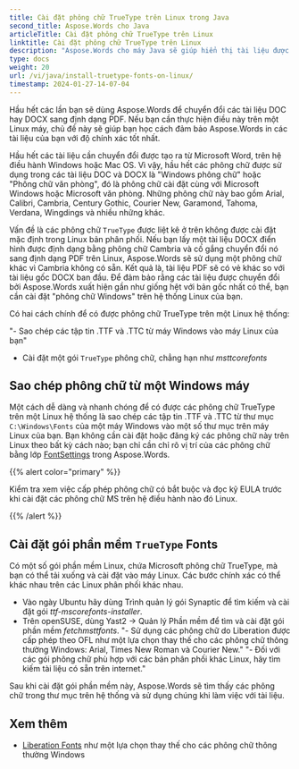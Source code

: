 ```yaml
---
title: Cài đặt phông chữ TrueType trên Linux trong Java
second_title: Aspose.Words cho Java
articleTitle: Cài đặt phông chữ TrueType trên Linux
linktitle: Cài đặt phông chữ TrueType trên Linux
description: "Aspose.Words cho máy Java sẽ giúp hiển thị tài liệu được tạo ra bằng Microsoft Word trên một máy Linux với độ chính xác cao nhất."
type: docs
weight: 20
url: /vi/java/install-truetype-fonts-on-linux/
timestamp: 2024-01-27-14-07-04
---
```


Hầu hết các lần bạn sẽ dùng Aspose.Words để chuyển đổi các tài liệu DOC hay DOCX sang định dạng PDF. Nếu bạn cần thực hiện điều này trên một Linux máy, chủ đề này sẽ giúp bạn học cách đảm bảo Aspose.Words in các tài liệu của bạn với độ chính xác tốt nhất.

Hầu hết các tài liệu cần chuyển đổi được tạo ra từ Microsoft Word, trên hệ điều hành Windows hoặc Mac OS. Vì vậy, hầu hết các phông chữ được sử dụng trong các tài liệu DOC và DOCX là "Windows phông chữ" hoặc "Phông chữ văn phòng", đó là phông chữ cài đặt cùng với Microsoft Windows hoặc Microsoft văn phòng. Những phông chữ này bao gồm Arial, Calibri, Cambria, Century Gothic, Courier New, Garamond, Tahoma, Verdana, Wingdings và nhiều những khác.

Vấn đề là các phông chữ `TrueType` được liệt kê ở trên không được cài đặt mặc định trong Linux bản phân phối. Nếu bạn lấy một tài liệu DOCX điển hình được định dạng bằng phông chữ Cambria và cố gắng chuyển đổi nó sang định dạng PDF trên Linux, Aspose.Words sẽ sử dụng một phông chữ khác vì Cambria không có sẵn. Kết quả là, tài liệu PDF sẽ có vẻ khác so với tài liệu gốc DOCX ban đầu. Để đảm bảo rằng các tài liệu được chuyển đổi bởi Aspose.Words xuất hiện gần như giống hệt với bản gốc nhất có thể, bạn cần cài đặt "phông chữ Windows" trên hệ thống Linux của bạn.

Có hai cách chính để có được phông chữ TrueType trên một Linux hệ thống:

"- Sao chép các tập tin .TTF và .TTC từ máy Windows vào máy Linux của bạn"
- Cài đặt một gói `TrueType` phông chữ, chẳng hạn như *msttcorefonts*

## Sao chép phông chữ từ một Windows máy

Một cách dễ dàng và nhanh chóng để có được các phông chữ TrueType trên một Linux hệ thống là sao chép các tập tin .TTF và .TTC từ thư mục `C:\Windows\Fonts` của một máy Windows vào một số thư mục trên máy Linux của bạn. Bạn không cần cài đặt hoặc đăng ký các phông chữ này trên Linux theo bất kỳ cách nào; bạn chỉ cần chỉ rõ vị trí của các phông chữ bằng lớp [FontSettings](https://reference.aspose.com/words/java/com.aspose.words/fontsettings/) trong Aspose.Words.

{{% alert color="primary" %}}

Kiểm tra xem việc cấp phép phông chữ có bắt buộc và đọc kỹ EULA trước khi cài đặt các phông chữ MS trên hệ điều hành nào đó Linux.

{{% /alert %}}

## Cài đặt gói phần mềm `TrueType` Fonts

Có một số gói phần mềm Linux, chứa Microsoft phông chữ TrueType, mà bạn có thể tải xuống và cài đặt vào máy Linux. Các bước chính xác có thể khác nhau trên các Linux phân phối khác nhau.

- Vào ngày Ubuntu hãy dùng Trình quản lý gói Synaptic để tìm kiếm và cài đặt gói *ttf-mscorefonts-installer*.
- Trên openSUSE, dùng Yast2 → Quản lý Phần mềm để tìm và cài đặt gói phần mềm *fetchmsttfonts*.
"- Sử dụng các phông chữ do Liberation được cấp phép theo OFL như một lựa chọn thay thế cho các phông chữ thông thường Windows: Arial, Times New Roman và Courier New."
"- Đối với các gói phông chữ phù hợp với các bản phân phối khác Linux, hãy tìm kiếm tài liệu có sẵn trên internet."

Sau khi cài đặt gói phần mềm này, Aspose.Words sẽ tìm thấy các phông chữ trong thư mục trên hệ thống và sử dụng chúng khi làm việc với tài liệu.

## Xem thêm

- [Liberation Fonts](https://github.com/liberationfonts) như một lựa chọn thay thế cho các phông chữ thông thường Windows
